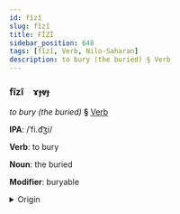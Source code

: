 ```yaml
---
id: fîzî
slug: fîzî
title: FÎZÎ
sidebar_position: 648
tags: [fîzî, Verb, Nilo-Saharan]
description: to bury (the buried) § Verb
---
```


### fîzî&emsp;<span kind="abugida">ɤɟⱴɟ</span>

*to bury (the buried)* **§** [Verb](../../tags/Verb)

**IPA**: /ˈfi.d͡ʒi/

**Verb**: to bury

**Noun**: the buried

**Modifier**: buryable

<details>
    <summary>Origin</summary>
    Songhay fiji [fid͡ʒi]<br/>
    <em>Nilo-Saharan Language Family</em>
</details>
